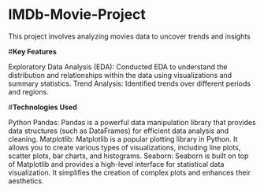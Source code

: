 # IMDb-Movie-Project

This project involves analyzing movies data to uncover trends and insights

#**Key Features**

Exploratory Data Analysis (EDA): Conducted EDA to understand the distribution and relationships within the data using visualizations and summary statistics.
Trend Analysis: Identified  trends over different periods and regions.

#**Technologies Used**

Python Pandas: Pandas is a powerful data manipulation library that provides data structures (such as DataFrames) for efficient data analysis and cleaning.
Matplotlib: Matplotlib is a popular plotting library in Python. It allows you to create various types of visualizations, including line plots, scatter plots, bar charts, and histograms.
Seaborn: Seaborn is built on top of Matplotlib and provides a high-level interface for statistical data visualization. It simplifies the creation of complex plots and enhances their aesthetics.
